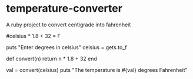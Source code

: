 # temperature-converter
A ruby project to convert centigrade into fahrenheit

#celsius * 1.8 + 32 = F

puts "Enter degrees in celsius"
celsius = gets.to_f

def convert(n)
  return n * 1.8 + 32
end

val = convert(celsius)
puts "The temperature is #{val} degrees Fahrenheit"
